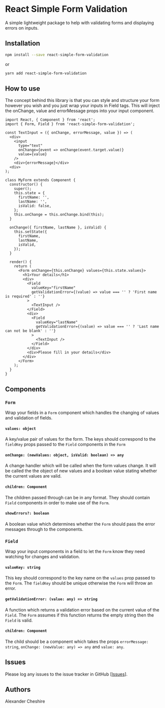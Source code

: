 # React Simple Form Validation

A simple lightweight package to help with validating forms and displaying errors on inputs.

## Installation

```bash
npm install --save react-simple-form-validation
```

or

```bash
yarn add react-simple-form-validation
```

## How to use

The concept behind this library is that you can style and structure your form however you wish and you just wrap your inputs in Field tags. This will inject the onChange, value and errorMessage props into your input component.

```
import React, { Component } from 'react';
import { Form, Field } from 'react-simple-form-validation';

const TextInput = ({ onChange, errorMessage, value }) => (
  <div>
    <input
      type="text"
      onChange={event => onChange(event.target.value)}
      value={value}
    />
    <div>{errorMessage}</div>
  <div>
);

class MyForm extends Component {
  constructor() {
    super();
    this.state = {
      firstName: '',
      lastName: '',
      isValid: false,
    };
    this.onChange = this.onChange.bind(this);
  }

  onChange({ firstName, lastName }, isValid) {
    this.setState({
      firstName,
      lastName,
      isValid,
    });
  }

  render() {
    return (
      <Form onChange={this.onChange} values={this.state.values}>
        <h1>Your details</h1>
        <div>
          <Field
            valueKey="firstName"
            getValidationError={(value) => value === '' ? 'First name is required' : ''}
          >
            <TextInput />
          </Field>
          <div>
            <Field
              valueKey="lastName"
              getValidationError={(value) => value === '' ? 'Last name can not be blank' : ''}
            >
              <TextInput />
            </Field>
          </div>
          <div>Please fill in your details</div>
        </div>
      </Form>
    );
  }
}
```

## Components

### `Form`

Wrap your fields in a `Form` component which handles the changing of values and validation of fields.

#### `values: object`

A key/value pair of values for the form. The keys should correspond to the `fieldKey` props passed to the `Field` components in the `Form`

#### `onChange: (newValues: object, isValid: boolean) => any`

A change handler which will be called when the form values change. It will be called the the object of new values and a boolean value stating whether the current values are valid.

#### `children: Component`

The children passed through can be in any format. They should contain `Field` components in order to make use of the `Form`.

#### `showErrors?: boolean`

A boolean value which determines whether the `Form` should pass the error messages through to the components.

### `Field`

Wrap your input components in a field to let the `Form` know they need watching for changes and validation.

#### `valueKey: string`

This key should correspond to the key name on the `values` prop passed to the `Form`. The `fieldKey` should be unique otherwise the `Form` will throw an error.

#### `getValidationError: (value: any) => string`

A function which returns a validation error based on the current value of the `Field`. The `Form` assumes if this function returns the empty string then the `Field` is valid.

#### `children: Component`

The child should be a component which takes the props `errorMessage: string`, `onChange: (newValue: any) => any` and `value: any`.

## Issues

Please log any issues to the issue tracker in GitHub [[Issues](https://github.com/elcheshoro/react-simple-form-validation/issues)].

## Authors

Alexander Cheshire
